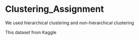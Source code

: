 # Clustering_Assignment
We used hierarchical clustering and non-hierarchical clustering

This dataset from Kaggle 
